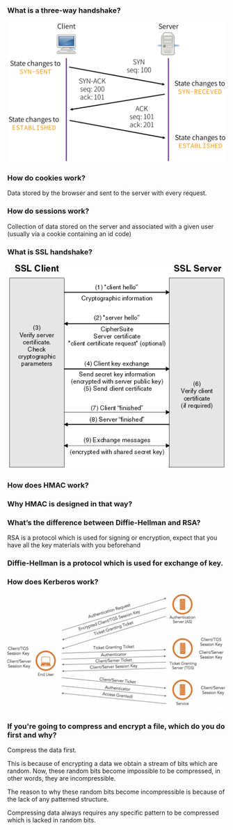 ### What is a three-way handshake? 

![3wayhandshake](../media/3wayhandshake.png)

### How do cookies work?

Data stored by the browser and sent to the server with every request. 

### How do sessions work?

Collection of data stored on the server and associated with a given user (usually via a cookie containing an id code) 

### What is SSL handshake?

![SSLhandshake](../media/SSLhandshake.jpg)

### How does HMAC work? 

### Why HMAC is designed in that way? 

### What’s the difference between Diffie-Hellman and RSA? 

RSA is a protocol which is used for signing or encryption, expect that you have all the key materials with you beforehand 

### Diffie-Hellman is a protocol which is used for exchange of key. 

### How does Kerberos work? 

![Kerberos](../media/kerberos.png)

### If you're going to compress and encrypt a file, which do you do first and why? 

Compress the data first. 

This is because of encrypting a data we obtain a stream of bits which are random. Now, these random bits become impossible to be compressed, in other words, they are incompressible. 

The reason to why these random bits become incompressible is because of the lack of any patterned structure. 

Compressing data always requires any specific pattern to be compressed which is lacked in random bits. 